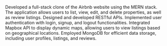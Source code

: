 Developed a full-stack clone of the Airbnb website using the MERN stack. The application allows users to list, view, edit, and delete properties, as well as review listings.
Designed and developed RESTful APIs. Implemented user authentication with login, signup, and logout functionalities.
Integrated Mapbox API to display dynamic maps, allowing users to view listings based on geographical locations.
Employed MongoDB for efficient data storage, including user profiles, listings, and reviews.
